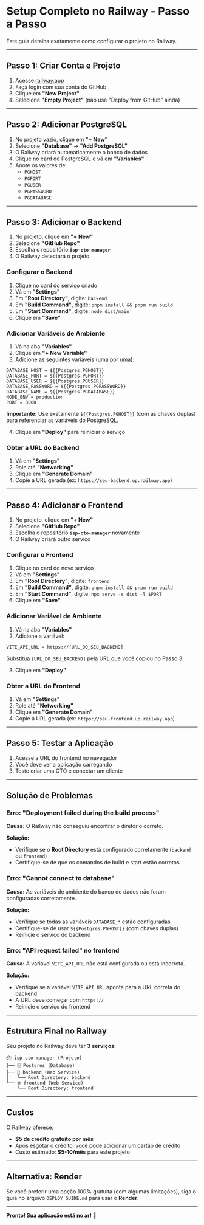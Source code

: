 # Setup Completo no Railway - Passo a Passo

Este guia detalha exatamente como configurar o projeto no Railway.

---

## Passo 1: Criar Conta e Projeto

1. Acesse [railway.app](https://railway.app)
2. Faça login com sua conta do GitHub
3. Clique em **"New Project"**
4. Selecione **"Empty Project"** (não use "Deploy from GitHub" ainda)

---

## Passo 2: Adicionar PostgreSQL

1. No projeto vazio, clique em **"+ New"**
2. Selecione **"Database"** → **"Add PostgreSQL"**
3. O Railway criará automaticamente o banco de dados
4. Clique no card do PostgreSQL e vá em **"Variables"**
5. Anote os valores de:
   - `PGHOST`
   - `PGPORT`
   - `PGUSER`
   - `PGPASSWORD`
   - `PGDATABASE`

---

## Passo 3: Adicionar o Backend

1. No projeto, clique em **"+ New"**
2. Selecione **"GitHub Repo"**
3. Escolha o repositório **`isp-cto-manager`**
4. O Railway detectará o projeto

### Configurar o Backend

1. Clique no card do serviço criado
2. Vá em **"Settings"**
3. Em **"Root Directory"**, digite: `backend`
4. Em **"Build Command"**, digite: `pnpm install && pnpm run build`
5. Em **"Start Command"**, digite: `node dist/main`
6. Clique em **"Save"**

### Adicionar Variáveis de Ambiente

1. Vá na aba **"Variables"**
2. Clique em **"+ New Variable"**
3. Adicione as seguintes variáveis (uma por uma):

```
DATABASE_HOST = ${{Postgres.PGHOST}}
DATABASE_PORT = ${{Postgres.PGPORT}}
DATABASE_USER = ${{Postgres.PGUSER}}
DATABASE_PASSWORD = ${{Postgres.PGPASSWORD}}
DATABASE_NAME = ${{Postgres.PGDATABASE}}
NODE_ENV = production
PORT = 3000
```

**Importante:** Use exatamente `${{Postgres.PGHOST}}` (com as chaves duplas) para referenciar as variáveis do PostgreSQL.

4. Clique em **"Deploy"** para reiniciar o serviço

### Obter a URL do Backend

1. Vá em **"Settings"**
2. Role até **"Networking"**
3. Clique em **"Generate Domain"**
4. Copie a URL gerada (ex: `https://seu-backend.up.railway.app`)

---

## Passo 4: Adicionar o Frontend

1. No projeto, clique em **"+ New"**
2. Selecione **"GitHub Repo"**
3. Escolha o repositório **`isp-cto-manager`** novamente
4. O Railway criará outro serviço

### Configurar o Frontend

1. Clique no card do novo serviço
2. Vá em **"Settings"**
3. Em **"Root Directory"**, digite: `frontend`
4. Em **"Build Command"**, digite: `pnpm install && pnpm run build`
5. Em **"Start Command"**, digite: `npx serve -s dist -l $PORT`
6. Clique em **"Save"**

### Adicionar Variável de Ambiente

1. Vá na aba **"Variables"**
2. Adicione a variável:

```
VITE_API_URL = https://[URL_DO_SEU_BACKEND]
```

Substitua `[URL_DO_SEU_BACKEND]` pela URL que você copiou no Passo 3.

3. Clique em **"Deploy"**

### Obter a URL do Frontend

1. Vá em **"Settings"**
2. Role até **"Networking"**
3. Clique em **"Generate Domain"**
4. Copie a URL gerada (ex: `https://seu-frontend.up.railway.app`)

---

## Passo 5: Testar a Aplicação

1. Acesse a URL do frontend no navegador
2. Você deve ver a aplicação carregando
3. Teste criar uma CTO e conectar um cliente

---

## Solução de Problemas

### Erro: "Deployment failed during the build process"

**Causa:** O Railway não conseguiu encontrar o diretório correto.

**Solução:**
- Verifique se o **Root Directory** está configurado corretamente (`backend` ou `frontend`)
- Certifique-se de que os comandos de build e start estão corretos

### Erro: "Cannot connect to database"

**Causa:** As variáveis de ambiente do banco de dados não foram configuradas corretamente.

**Solução:**
- Verifique se todas as variáveis `DATABASE_*` estão configuradas
- Certifique-se de usar `${{Postgres.PGHOST}}` (com chaves duplas)
- Reinicie o serviço do backend

### Erro: "API request failed" no frontend

**Causa:** A variável `VITE_API_URL` não está configurada ou está incorreta.

**Solução:**
- Verifique se a variável `VITE_API_URL` aponta para a URL correta do backend
- A URL deve começar com `https://`
- Reinicie o serviço do frontend

---

## Estrutura Final no Railway

Seu projeto no Railway deve ter **3 serviços**:

```
📦 isp-cto-manager (Projeto)
├── 🗄️ Postgres (Database)
├── 🚀 backend (Web Service)
│   └── Root Directory: backend
└── 🌐 frontend (Web Service)
    └── Root Directory: frontend
```

---

## Custos

O Railway oferece:
- **$5 de crédito gratuito por mês**
- Após esgotar o crédito, você pode adicionar um cartão de crédito
- Custo estimado: **$5-10/mês** para este projeto

---

## Alternativa: Render

Se você preferir uma opção 100% gratuita (com algumas limitações), siga o guia no arquivo `DEPLOY_GUIDE.md` para usar o **Render**.

---

**Pronto! Sua aplicação está no ar! 🎉**

